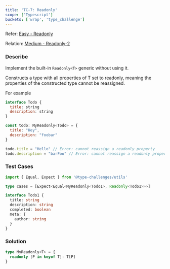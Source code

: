 ```yaml
---
title: 'TC-7: Readonly'
scope: ['Typescript']
buckets: ['wrap', 'type_challenge']
---
```


Refer: [Easy - Readonly](https://github.com/type-challenges/type-challenges/blob/master/questions/7-easy-readonly/README.md)

Relation: [Medium - Readonly-2](/wrap/tc/8_readonly_2)

### Describe

Implement the built-in `Readonly<T>` generic without using it.

Constructs a type with all properties of T set to readonly, meaning the properties of the constructed type cannot be reassigned.

For example

```javascript
interface Todo {
  title: string
  description: string
}

const todo: MyReadonly<Todo> = {
  title: "Hey",
  description: "foobar"
}

todo.title = "Hello" // Error: cannot reassign a readonly property
todo.description = "barFoo" // Error: cannot reassign a readonly property
```

### Test Cases

```typescript
import { Equal, Expect } from '@type-challenges/utils'

type cases = [Expect<Equal<MyReadonly<Todo1>, Readonly<Todo1>>>]

interface Todo1 {
  title: string
  description: string
  completed: boolean
  meta: {
    author: string
  }
}
```

### Solution

```typescript
type MyReadonly<T> = {
  readonly [P in keyof T]: T[P]
}
```
